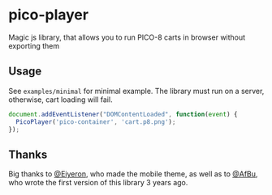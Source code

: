 # pico-player
Magic js library, that allows you to run PICO-8 carts in browser without exporting them

## Usage

See `examples/minimal` for minimal example. The library must run on a server, otherwise, cart loading will fail.

```js
document.addEventListener("DOMContentLoaded", function(event) {
  PicoPlayer('pico-container', 'cart.p8.png');
});
```

## Thanks

Big thanks to [@Eiyeron](https://github.com/Eiyeron), who made the mobile theme, as well as to [@AfBu](https://github.com/AfBu/PicoLoader), who wrote the first version of this library 3 years ago.
